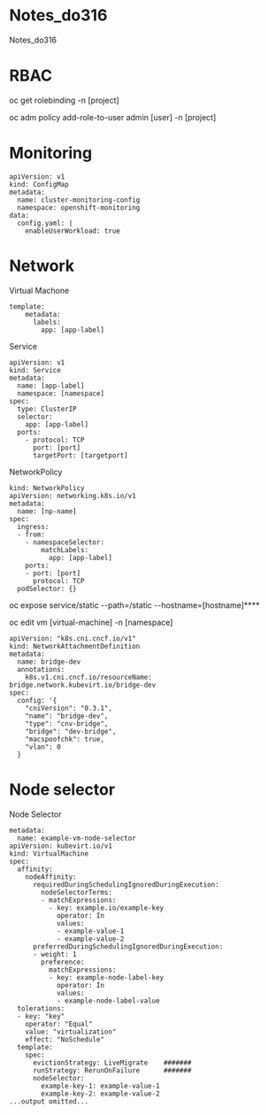 # Notes_do316
Notes_do316

# RBAC

oc get rolebinding -n [project]

oc adm policy add-role-to-user admin [user] -n [project]


# Monitoring

```ConfigMap
apiVersion: v1
kind: ConfigMap
metadata:
  name: cluster-monitoring-config
  namespace: openshift-monitoring
data:
  config.yaml: |
    enableUserWorkload: true
```


# Network

Virtual Machone

```virtualMachine
template:
    metadata:
      labels:
        app: [app-label]
```

Service

```service
apiVersion: v1
kind: Service
metadata:
  name: [app-label]
  namespace: [namespace]
spec:
  type: ClusterIP
  selector:
    app: [app-label]
  ports:
    - protocol: TCP
      port: [port]
      targetPort: [targetport]
```

NetworkPolicy

```service
kind: NetworkPolicy
apiVersion: networking.k8s.io/v1
metadata:
  name: [np-name]
spec:
  ingress:
  - from:
    - namespaceSelector:
        matchLabels:
          app: [app-label]
    ports:
    - port: [port]
      protocol: TCP
  podSelector: {}
```

oc expose service/static --path=/static --hostname=[hostname]****

oc edit vm [virtual-machine] -n [namespace]

```ǹetwork
apiVersion: "k8s.cni.cncf.io/v1"
kind: NetworkAttachmentDefinition
metadata:
  name: bridge-dev  
  annotations:
    k8s.v1.cni.cncf.io/resourceName: bridge.network.kubevirt.io/bridge-dev 
spec:
  config: '{
    "cniVersion": "0.3.1",
    "name": "bridge-dev",  
    "type": "cnv-bridge",  
    "bridge": "dev-bridge", 
    "macspoofchk": true, 
    "vlan": 0 
  }
```
# Node selector

Node Selector
```
metadata:
  name: example-vm-node-selector
apiVersion: kubevirt.io/v1
kind: VirtualMachine
spec:
  affinity:
    nodeAffinity:
      requiredDuringSchedulingIgnoredDuringExecution:
        nodeSelectorTerms:
        - matchExpressions:
          - key: example.io/example-key
            operator: In
            values:
            - example-value-1
            - example-value-2
      preferredDuringSchedulingIgnoredDuringExecution:
      - weight: 1
        preference:
          matchExpressions:
          - key: example-node-label-key
            operator: In
            values:
            - example-node-label-value
  tolerations:
  - key: "key"
    operator: "Equal"
    value: "virtualization"
    effect: "NoSchedule"
  template:
    spec:
      evictionStrategy: LiveMigrate    #######
      runStrategy: RerunOnFailure      #######
      nodeSelector:
        example-key-1: example-value-1
        example-key-2: example-value-2
...output omitted...
